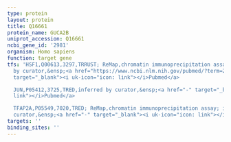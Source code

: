```yaml
---
type: protein
layout: protein
title: Q16661
protein_name: GUCA2B
uniprot_accession: Q16661
ncbi_gene_id: '2981'
organism: Homo sapiens
function: target gene
tfs: 'HSF1,Q00613,3297,TRRUST; ReMap,chromatin immunoprecipitation assay; inferred
  by curator,&ensp;<a href="https://www.ncbi.nlm.nih.gov/pubmed/?term=22129966%5Buid%5D"
  target="_blank"><i uk-icon="icon: link"></i>Pubmed</a>

  JUN,P05412,3725,TRED,inferred by curator,&ensp;<a href="-" target="_blank"><i uk-icon="icon:
  link"></i>Pubmed</a>

  TFAP2A,P05549,7020,TRED; ReMap,chromatin immunoprecipitation assay; inferred by
  curator,&ensp;<a href="-" target="_blank"><i uk-icon="icon: link"></i>Pubmed</a>'
targets: ''
binding_sites: ''
---
```

